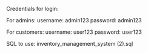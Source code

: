 Credentials for login:

For admins:
username: admin123
password: admin123

For customers:
username: user123
password: user123

SQL to use:
inventory_management_system (2).sql
